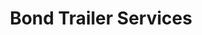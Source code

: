 ---
title: "Bond Trailer Services"
url: /indianapolis/bond-trailer-services/
shop: Autowerkstatt
---